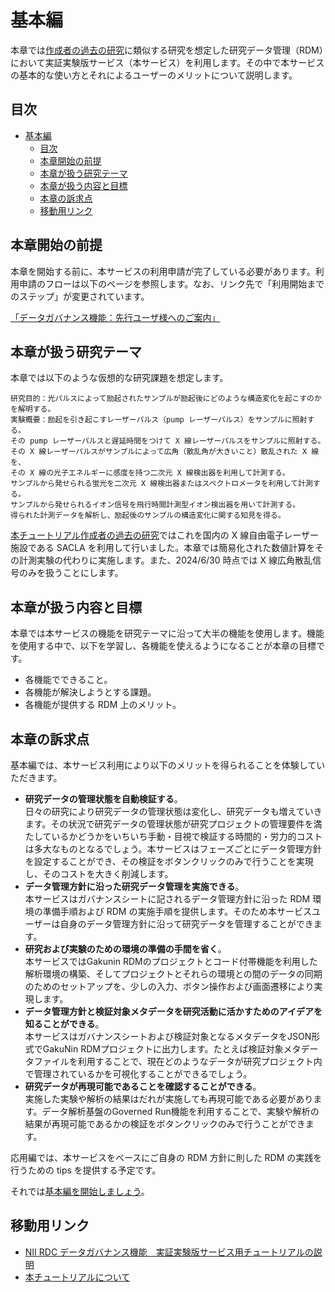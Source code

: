 # 基本編

本章では[作成者の過去の研究](https://link.aps.org/doi/10.1103/PhysRevLett.123.123201)に類似する研究を想定した研究データ管理（RDM）において実証実験版サービス（本サービス）を利用します。その中で本サービスの基本的な使い方とそれによるユーザーのメリットについて説明します。

## 目次

- [基本編](#基本編)
  - [目次](#目次)
  - [本章開始の前提](#本章開始の前提)
  - [本章が扱う研究テーマ](#本章が扱う研究テーマ)
  - [本章が扱う内容と目標](#本章が扱う内容と目標)
  - [本章の訴求点](#本章の訴求点)
  - [移動用リンク](#移動用リンク)

## 本章開始の前提

本章を開始する前に、本サービスの利用申請が完了している必要があります。利用申請のフローは以下のページを参照します。なお、リンク先で「利用開始までのステップ」が変更されています。


[「データガバナンス機能：先行ユーザ様へのご案内」](https://support.rdm.nii.ac.jp/usermanual/57/)

   
## 本章が扱う研究テーマ

本章では以下のような仮想的な研究課題を想定します。

```
研究目的：光パルスによって励起されたサンプルが励起後にどのような構造変化を起こすのかを解明する。
実験概要：励起を引き起こすレーザーパルス（pump レーザーパルス）をサンプルに照射する。
その pump レーザーパルスと遅延時間をつけて X 線レーザーパルスをサンプルに照射する。
その X 線レーザーパルスがサンプルによって広角（散乱角が大きいこと）散乱された X 線を、
その X 線の光子エネルギーに感度を持つ二次元 X 線検出器を利用して計測する。
サンプルから発せられる蛍光を二次元 X 線検出器またはスペクトロメータを利用して計測する。
サンプルから発せられるイオン信号を飛行時間計測型イオン検出器を用いて計測する。
得られた計測データを解析し、励起後のサンプルの構造変化に関する知見を得る。
```

[本チュートリアル作成者の過去の研究](https://link.aps.org/doi/10.1103/PhysRevLett.123.123201)ではこれを国内の X 線自由電子レーザー施設である SACLA を利用して行いました。本章では簡易化された数値計算をその計測実験の代わりに実施します。また、2024/6/30 時点では X 線広角散乱信号のみを扱うことにします。

## 本章が扱う内容と目標

本章では本サービスの機能を研究テーマに沿って大半の機能を使用します。機能を使用する中で、以下を学習し、各機能を使えるようになることが本章の目標です。

* 各機能でできること。
* 各機能が解決しようとする課題。
* 各機能が提供する RDM 上のメリット。

## 本章の訴求点

基本編では、本サービス利用により以下のメリットを得られることを体験していただきます。

* **研究データの管理状態を自動検証する**。   
    日々の研究により研究データの管理状態は変化し、研究データも増えていきます。その状況で研究データの管理状態が研究プロジェクトの管理要件を満たしているかどうかをいちいち手動・目視で検証する時間的・労力的コストは多大なものとなるでしょう。本サービスはフェーズごとにデータ管理方針を設定することができ、その検証をボタンクリックのみで行うことを実現し、そのコストを大きく削減します。
* **データ管理方針に沿った研究データ管理を実施できる**。   
    本サービスはガバナンスシートに記されるデータ管理方針に沿った RDM 環境の準備手順および RDM の実施手順を提供します。そのため本サービスユーザーは自身のデータ管理方針に沿って研究データを管理することができます。
* **研究および実験のための環境の準備の手間を省く**。   
    本サービスではGakunin RDMのプロジェクトとコード付帯機能を利用した解析環境の構築、そしてプロジェクトとそれらの環境との間のデータの同期のためのセットアップを、少しの入力、ボタン操作および画面遷移により実現します。
* **データ管理方針と検証対象メタデータを研究活動に活かすためのアイデアを知ることができる**。   
    本サービスはガバナンスシートおよび検証対象となるメタデータをJSON形式でGakuNin RDMプロジェクトに出力します。たとえば検証対象メタデータファイルを利用することで、現在どのようなデータが研究プロジェクト内で管理されているかを可視化することができるでしょう。
* **研究データが再現可能であることを確認することができる**。   
    実施した実験や解析の結果はだれが実施しても再現可能である必要があります。データ解析基盤のGoverned Run機能を利用することで、実験や解析の結果が再現可能であるかの検証をボタンクリックのみで行うことができます。

応用編では、本サービスをベースにご自身の RDM 方針に則した RDM の実践を行うための tips を提供する予定です。

それでは[基本編を開始しましょう](./get_started_with_dg_service.md)。

## 移動用リンク

* [NII RDC データガバナンス機能　実証実験版サービス用チュートリアルの説明](../top.md)
* [本チュートリアルについて](../01_overview/03_tutorial.md)
